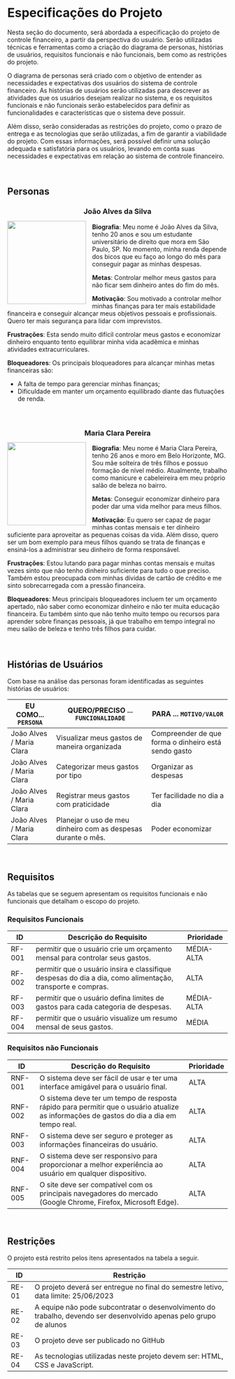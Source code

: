 # Especificações do Projeto


Nesta seção do documento, será abordada a especificação do projeto de controle financeiro, a partir da perspectiva do usuário. Serão utilizadas técnicas e ferramentas como a criação do diagrama de personas, histórias de usuários, requisitos funcionais e não funcionais, bem como as restrições do projeto.

O diagrama de personas será criado com o objetivo de entender as necessidades e expectativas dos usuários do sistema de controle financeiro. As histórias de usuários serão utilizadas para descrever as atividades que os usuários desejam realizar no sistema, e os requisitos funcionais e não funcionais serão estabelecidos para definir as funcionalidades e características que o sistema deve possuir.

Além disso, serão consideradas as restrições do projeto, como o prazo de entrega e as tecnologias que serão utilizadas, a fim de garantir a viabilidade do projeto. Com essas informações, será possível definir uma solução adequada e satisfatória para os usuários, levando em conta suas necessidades e expectativas em relação ao sistema de controle financeiro.

 <br /> 

## Personas


 **<h3 align="center" >João Alves da Silva</h3 >**
 
 <img align="left" width="180px" height="190px" style="margin:-5px 1em 0 auto" src="img/persona3.jpeg"> **Biografia**: Meu nome é João Alves da Silva, tenho 20 anos e sou um estudante universitário de direito que mora em São Paulo, SP. No momento, minha renda depende dos bicos que eu faço ao longo do mês para conseguir pagar as minhas despesas.

**Metas**:
Controlar melhor meus gastos para não ficar sem dinheiro antes do fim do mês.

**Motivação**:
Sou motivado a controlar melhor minhas finanças para ter mais estabilidade financeira e conseguir alcançar meus objetivos pessoais e profissionais. Quero ter mais segurança para lidar com imprevistos.


**Frustrações**:
Esta sendo muito difícil controlar meus gastos e economizar dinheiro enquanto tento equilibrar minha vida acadêmica e minhas atividades extracurriculares.

**Bloqueadores**:
Os principais bloqueadores para alcançar minhas metas financeiras são:
* A falta de tempo para gerenciar minhas finanças; 
* Dificuldade em manter um orçamento equilibrado diante das flutuações de renda.
 <br /> 
 
##

 **<h3 align="center" >Maria Clara Pereira </h3 >**
 
<img align="left" width="180px" height="190px" style="margin:-5px 1em 0 auto" src="img/persona2.jpeg"> **Biografia**: Meu nome é Maria Clara Pereira, tenho 26 anos e moro em Belo Horizonte, MG. Sou mãe solteira de três filhos e possuo formação de nível médio. Atualmente, trabalho como manicure e cabeleireira em meu próprio salão de beleza no bairro.

**Metas**: Conseguir economizar dinheiro para poder dar uma vida melhor para meus filhos.

**Motivação**:
Eu quero ser capaz de pagar minhas contas mensais e ter dinheiro suficiente para aproveitar as pequenas coisas da vida. Além disso, quero ser um bom exemplo para meus filhos quando se trata de finanças e ensiná-los a administrar seu dinheiro de forma responsável.


**Frustrações**:
Estou lutando para pagar minhas contas mensais e muitas vezes sinto que não tenho dinheiro suficiente para tudo o que preciso. Também estou preocupada com minhas dívidas de cartão de crédito e me sinto sobrecarregada com a pressão financeira. 

**Bloqueadores**:
Meus principais bloqueadores incluem ter um orçamento apertado, não saber como economizar dinheiro e não ter muita educação financeira. Eu também sinto que não tenho muito tempo ou recursos para aprender sobre finanças pessoais, já que trabalho em tempo integral no meu salão de beleza e tenho três filhos para cuidar.


 <br />         
 
 
## Histórias de Usuários

Com base na análise das personas foram identificadas as seguintes histórias de usuários:

|EU COMO... `PERSONA`| QUERO/PRECISO ... `FUNCIONALIDADE` |PARA ... `MOTIVO/VALOR`                 |
|--------------------|------------------------------------|----------------------------------------|
| João Alves / Maria Clara | Visualizar meus gastos de maneira organizada | Compreender de que forma o dinheiro está sendo gasto  |
| João Alves / Maria Clara | Categorizar meus gastos por tipo | Organizar as despesas  |
| João Alves / Maria Clara | Registrar meus gastos com praticidade | Ter facilidade no dia a dia |
| João Alves / Maria Clara | Planejar o uso de meu dinheiro com as despesas durante o mês. | Poder economizar |

 <br /> 
 
 

## Requisitos

As tabelas que se seguem apresentam os requisitos funcionais e não funcionais que detalham o escopo do projeto.

### Requisitos Funcionais

|ID    | Descrição do Requisito  | Prioridade |
|------|-----------------------------------------|----|
|RF-001| permitir que o usuário crie um orçamento mensal para controlar seus gastos. | MÉDIA-ALTA | 
|RF-002| permitir que o usuário insira e classifique despesas do dia a dia, como alimentação, transporte e compras. | ALTA | 
|RF-003| permitir que o usuário defina limites de gastos para cada categoria de despesas. | MÉDIA-ALTA |
|RF-004| permitir que o usuário visualize um resumo mensal de seus gastos. | MÉDIA |


### Requisitos não Funcionais

|ID     | Descrição do Requisito  |Prioridade |
|-------|-------------------------|----|
|RNF-001| O sistema deve ser fácil de usar e ter uma interface amigável para o usuário final. | ALTA | 
|RNF-002| O sistema deve ter um tempo de resposta rápido para permitir que o usuário atualize as informações de gastos do dia a dia em tempo real. |  ALTA | 
|RNF-003| O sistema deve ser seguro e proteger as informações financeiras do usuário. |  ALTA | 
|RNF-004| O sistema deve ser responsivo para proporcionar a melhor experiência ao usuário em qualquer dispositivo. |  ALTA |
|RNF-005| O site deve ser compatível com os principais navegadores do mercado (Google Chrome, Firefox, Microsoft Edge). | ALTA |


 <br /> 
 
 
## Restrições

O projeto está restrito pelos itens apresentados na tabela a seguir.

|ID| Restrição                                             |
|--|-------------------------------------------------------|
|RE-01| O projeto deverá ser entregue no final do semestre letivo, data limite: 25/06/2023|
|RE-02| A equipe não pode subcontratar o desenvolvimento do trabalho, devendo ser desenvolvido apenas pelo grupo de alunos |
|RE-03| O projeto deve ser publicado no GitHub |
|RE-04| As tecnologias utilizadas neste projeto devem ser: HTML, CSS e JavaScript.|
